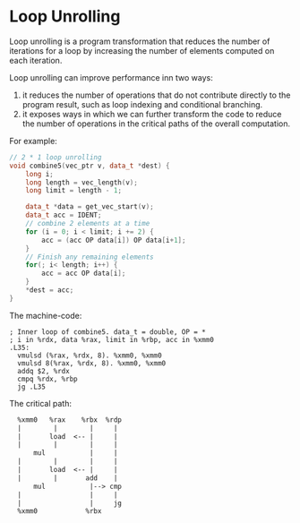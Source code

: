 # Loop Unrolling

Loop unrolling is a program transformation that reduces the number of iterations for a loop by increasing the number of elements computed on each iteration.

Loop unrolling can improve performance inn two ways:

1. it reduces the number of operations that do not contribute directly to the program result, such as loop indexing and conditional branching.
2. it exposes ways in which we can further transform the code to reduce the number of operations in the critical paths of the overall computation.

For example:

```cpp
// 2 * 1 loop unrolling
void combine5(vec_ptr v, data_t *dest) {
    long i;
    long length = vec_length(v);
    long limit = length - 1;

    data_t *data = get_vec_start(v);
    data_t acc = IDENT;
    // combine 2 elements at a time
    for (i = 0; i < limit; i += 2) {
        acc = (acc OP data[i]) OP data[i+1];
    }
    // Finish any remaining elements
    for(; i< length; i++) {
        acc = acc OP data[i];
    }
    *dest = acc;
}
```

The machine-code:

```x86asm
; Inner loop of combine5. data_t = double, OP = *
; i in %rdx, data %rax, limit in %rbp, acc in %xmm0
.L35:
  vmulsd (%rax, %rdx, 8). %xmm0, %xmm0
  vmulsd 8(%rax, %rdx, 8). %xmm0, %xmm0
  addq $2, %rdx
  cmpq %rdx, %rbp
  jg .L35
```

The critical path:

```txt
  %xmm0   %rax    %rbx  %rdp
  |        |        |     |
  |       load  <-- |     |
  |        |        |     |
      mul           |     |
  |        |        |     |
  |       load  <-- |     |
  |        |       add    |
      mul           |--> cmp
  |                 |     |
  |                 |     jg
  %xmm0            %rbx  
```

